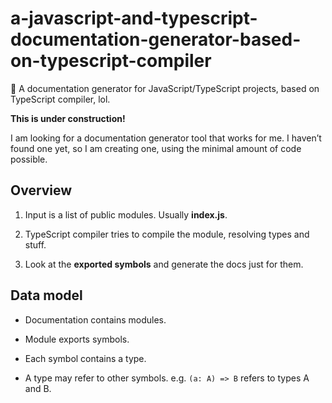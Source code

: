 # a-javascript-and-typescript-documentation-generator-based-on-typescript-compiler
:construction: A documentation generator for JavaScript/TypeScript projects, based on TypeScript compiler, lol.

**This is under construction!**

I am looking for a documentation generator tool that works for me.
I haven’t found one yet, so I am creating one, using the minimal amount of code possible.

## Overview

1. Input is a list of public modules. Usually **index.js**.

2. TypeScript compiler tries to compile the module, resolving types and stuff.

3. Look at the **exported symbols** and generate the docs just for them.


## Data model

- Documentation contains modules.

- Module exports symbols.

- Each symbol contains a type.

- A type may refer to other symbols. e.g. `(a: A) => B` refers to types A and B.
